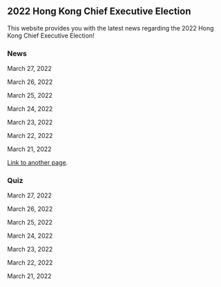 ## 2022 Hong Kong Chief Executive Election

This website provides you with the latest news regarding the 2022 Hong Kong Chief Executive Election!

### News

March 27, 2022 

March 26, 2022

March 25, 2022

March 24, 2022

March 23, 2022

March 22, 2022

March 21, 2022

[Link to another page](./another-page.html).

### Quiz

March 27, 2022

March 26, 2022

March 25, 2022

March 24, 2022

March 23, 2022

March 22, 2022

March 21, 2022
